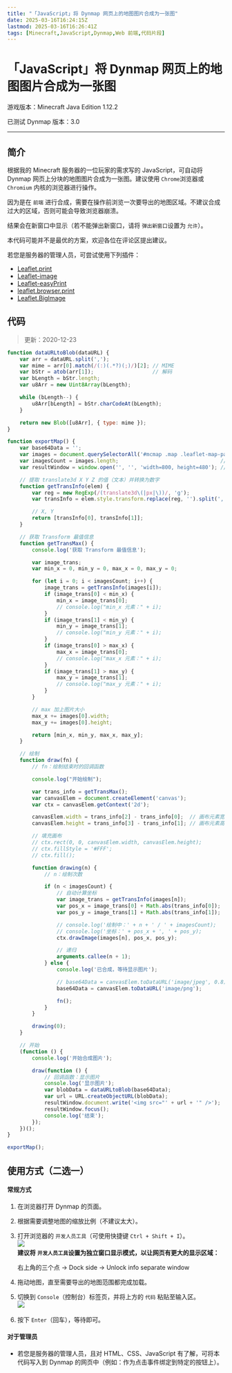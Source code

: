 ```yaml
---
title: "「JavaScript」将 Dynmap 网页上的地图图片合成为一张图"
date: 2025-03-16T16:24:15Z
lastmod: 2025-03-16T16:26:41Z
tags: [Minecraft,JavaScript,Dynmap,Web 前端,代码片段]
---
```


# 「JavaScript」将 Dynmap 网页上的地图图片合成为一张图

游戏版本：Minecraft Java Edition 1.12.2

已测试 Dynmap 版本：3.0

---

## 简介

根据我的 Minecraft 服务器的一位玩家的需求写的 JavaScript，可自动将 Dynmap 网页上分块的地图图片合成为一张图。建议使用 `Chrome`​ 浏览器或 `Chromium` 内核的浏览器进行操作。

因为是在 `前端` 进行合成，需要在操作前浏览一次要导出的地图区域。不建议合成过大的区域，否则可能会导致浏览器崩溃。

结果会在新窗口中显示（若不能弹出新窗口，请将 `弹出新窗口`​ 设置为 `允许`）。

本代码可能并不是最优的方案，欢迎各位在评论区提出建议。

若您是服务器的管理人员，可尝试使用下列插件：

- [Leaflet.print](https://github.com/aratcliffe/Leaflet.print)
- [Leaflet-image](https://github.com/mapbox/leaflet-image)
- [Leaflet-easyPrint](https://github.com/rowanwins/leaflet-easyPrint)
- [leaflet.browser.print](https://github.com/Igor-Vladyka/leaflet.browser.print)
- [Leaflet.BigImage](https://github.com/pasichnykvasyl/Leaflet.BigImage)

## 代码

> 更新：2020-12-23

```javascript
function dataURLtoBlob(dataURL) {
    var arr = dataURL.split(',');
    var mime = arr[0].match(/(:)(.*?)(;)/)[2]; // MIME
    var bStr = atob(arr[1]);                   // 解码
    var bLength = bStr.length;
    var u8Arr = new Uint8Array(bLength);

    while (bLength--) {
        u8Arr[bLength] = bStr.charCodeAt(bLength);
    }

    return new Blob([u8Arr], { type: mime });
}

function exportMap() {
    var base64Data = '';
    var images = document.querySelectorAll('#mcmap .map .leaflet-map-pane .leaflet-tile-pane .leaflet-layer img');
    var imagesCount = images.length;                                 // 图片数量
    var resultWindow = window.open('', '', 'width=800, height=480'); // 新窗口：显示结果

    // 提取 translate3d X Y Z 的值（文本）并转换为数字
    function getTransInfo(elem) {
        var reg = new RegExp(/(translate3d\(|px|\))/, 'g');
        var transInfo = elem.style.transform.replace(reg, '').split(', ').map(Number);

        // X, Y
        return [transInfo[0], transInfo[1]];
    }

    // 获取 Transform 最值信息
    function getTransMax() {
        console.log('获取 Transform 最值信息');

        var image_trans;
        var min_x = 0, min_y = 0, max_x = 0, max_y = 0;

        for (let i = 0; i < imagesCount; i++) {
            image_trans = getTransInfo(images[i]);
            if (image_trans[0] < min_x) {
                min_x = image_trans[0];
                // console.log("min_x 元素：" + i);
            }
            if (image_trans[1] < min_y) {
                min_y = image_trans[1];
                // console.log("min_y 元素：" + i);
            }
            if (image_trans[0] > max_x) {
                max_x = image_trans[0];
                // console.log("max_x 元素：" + i);
            }
            if (image_trans[1] > max_y) {
                max_y = image_trans[1];
                // console.log("max_y 元素：" + i);
            }
        }

        // max 加上图片大小
        max_x += images[0].width;
        max_y += images[0].height;

        return [min_x, min_y, max_x, max_y];
    }

    // 绘制
    function draw(fn) {
        // fn：绘制结束时的回调函数

        console.log("开始绘制");

        var trans_info = getTransMax();
        var canvasElem = document.createElement('canvas');
        var ctx = canvasElem.getContext('2d');

        canvasElem.width = trans_info[2] - trans_info[0];  // 画布元素宽度
        canvasElem.height = trans_info[3] - trans_info[1]; // 画布元素高度

        // 填充画布
        // ctx.rect(0, 0, canvasElem.width, canvasElem.height);
        // ctx.fillStyle = '#FFF';
        // ctx.fill();

        function drawing(n) {
            // n：绘制次数

            if (n < imagesCount) {
                // 自动计算坐标
                var image_trans = getTransInfo(images[n]);
                var pos_x = image_trans[0] + Math.abs(trans_info[0]);
                var pos_y = image_trans[1] + Math.abs(trans_info[1]);

                // console.log('绘制中：' + n + ' / ' + imagesCount);
                // console.log('坐标：' + pos_x + ', ' + pos_y);
                ctx.drawImage(images[n], pos_x, pos_y);

                // 递归
                arguments.callee(n + 1);
            } else {
                console.log('已合成，等待显示图片');

                // base64Data = canvasElem.toDataURL('image/jpeg', 0.8); // JPEG
                base64Data = canvasElem.toDataURL('image/png');          // PNG

                fn();
            }
        }

        drawing(0);
    }

    // 开始
    (function () {
        console.log('开始合成图片');

        draw(function () {
            // 回调函数：显示图片
            console.log('显示图片');
            var blobData = dataURLtoBlob(base64Data);
            var url = URL.createObjectURL(blobData);
            resultWindow.document.write('<img src="' + url + '" />');
            resultWindow.focus();
            console.log('结束');
        });
    })();
}

exportMap();
```

## 使用方式（二选一）

#### 常规方式

1. 在浏览器打开 Dynmap 的页面。
2. 根据需要调整地图的缩放比例（不建议太大）。
3. 打开浏览器的 `开发人员工具`​（可使用快捷键 `Ctrl + Shift + I`）。  
    ​![](assets/network-asset-01-20250316162508-3w1fppe.png)  
    **建议将** **​`开发人员工具`​**​ **设置为独立窗口显示模式，以让网页有更大的显示区域：**

    右上角的三个点 -\> Dock side -\> Unlock info separate window
4. 拖动地图，直至需要导出的地图范围都完成加载。
5. 切换到 `Console`​（控制台）标签页，并将上方的 `代码` 粘贴至输入区。  
    ​![](assets/network-asset-02-20250316162508-nz6ede0.png)
6. 按下 `Enter`（回车），等待即可。

#### 对于管理员

- 若您是服务器的管理人员，且对 HTML、CSS、JavaScript 有了解，可将本代码写入到 Dynmap 的网页中（例如：作为点击事件绑定到特定的按钮上）。

‍
